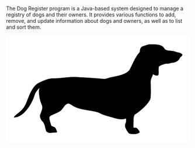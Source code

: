 The Dog Register program is a Java-based system designed to manage a registry of dogs and their owners. It provides various functions to add, remove, and update information about dogs and owners, as well as to list and sort them.

![Dog Register](https://raw.githubusercontent.com/annastrombeerg/Dog-Register/main/image/dog-copy.png)
